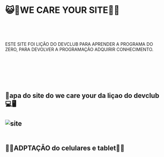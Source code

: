 <h1>😺🐶WE CARE YOUR SITE🐶😺</h1>
<br>
<br>
<br>
<p>ESTE SITE FOI LIÇÃO DO DEVCLUB PARA APRENDER A PROGRAMA DO ZERO, PARA DEVOLVER A PROGRAMAÇÃO ADQUIRIR CONHECIMENTO.</p>
<br>
<br>
<br>
<br>
<br>
<h2>💾apa do site do we care your da liçao do devclub💻🖥️<h2>
<img src="https://raw.githubusercontent.com/TamiresValentim/projeto-wecareyour-dev/1027ba037363842abb80abdd2bef1c0d48baf35e/img/WM-wecare-tel%C3%A3o.png" alt=site we care your site">
<br>
<br>
<h2>📲📲ADPTAÇÃO do celulares e tablet📱📱<h2>
